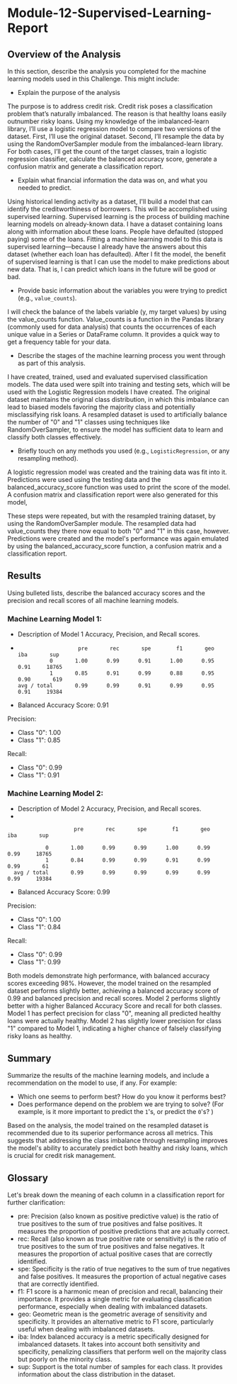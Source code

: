 # Module-12-Supervised-Learning-Report 

## Overview of the Analysis

In this section, describe the analysis you completed for the machine learning models used in this Challenge. This might include:

* Explain the purpose of the analysis

The purpose is to address credit risk. Credit risk poses a classification problem that’s naturally imbalanced. The reason is that healthy loans easily outnumber risky loans. Using my knowledge of the imbalanced-learn library, I’ll use a logistic regression model to compare two versions of the dataset. First, I’ll use the original dataset. Second, I’ll resample the data by using the RandomOverSampler module from the imbalanced-learn library. For both cases, I’ll get the count of the target classes, train a logistic regression classifier, calculate the balanced accuracy score, generate a confusion matrix and generate a classification report. 

* Explain what financial information the data was on, and what you needed to predict.

Using historical lending activity as a dataset, I'll build a model that can identify the creditworthiness of borrowers. This will be accomplished using supervised learning. Supervised learning is the process of building machine learning models on already-known data.  I have a dataset containing loans along with information about these loans. People have defaulted (stopped paying) some of the loans. Fitting a machine learning model to this data is supervised learning—because I already have the answers about this dataset (whether each loan has defaulted). After I fit the model, the benefit of supervised learning is that I can use the model to make predictions about new data. That is, I can predict which loans in the future will be good or bad.
  
* Provide basic information about the variables you were trying to predict (e.g., `value_counts`).

I will check the balance of the labels variable (y, my target values) by using the value_counts function. 
Value_counts is a function in the Pandas library (commonly used for data analysis) that counts the occurrences of each unique value in a Series or DataFrame column. 
It provides a quick way to get a frequency table for your data.

* Describe the stages of the machine learning process you went through as part of this analysis.

I have created, trained, used and evaluated supervised classification models. The data used were spilt into training and testing sets, which will be used
with the Logistic Regression models I have created. The original dataset maintains the original class distribution, in which this imbalance can lead to biased models favoring the majority class and potentially misclassifying risk loans. A resampled dataset is used to artificially balance the number of "0" and "1" classes using techniques like RandomOverSampler, to ensure the model has sufficient data to learn and classify both classes effectively. 


* Briefly touch on any methods you used (e.g., `LogisticRegression`, or any resampling method).

A logistic regression model was created and the training data was fit into it. Predictions were used using the testing data and the balanced_accuracy_score function was used to print the score of the model. A confusion matrix and classification report were also generated for this model,

These steps were repeated, but with the resampled training dataset, by using the RandomOverSampler module. The resampled data had value_counts they there now equal to both "0" and "1" in this case, however. Predictions were created and the model's performance was again emulated by using the balanced_accuracy_score function, a confusion matrix and a classification report.

## Results

Using bulleted lists, describe the balanced accuracy scores and the precision and recall scores of all machine learning models.

### Machine Learning Model 1:
  * Description of Model 1 Accuracy, Precision, and Recall scores.
  *  
                           pre       rec       spe        f1       geo       iba       sup
                  0       1.00      0.99      0.91      1.00      0.95      0.91     18765
                  1       0.85      0.91      0.99      0.88      0.95      0.90       619
        avg / total       0.99      0.99      0.91      0.99      0.95      0.91     19384
     
*  Balanced Accuracy Score: 0.91
  
  Precision:
* Class "0": 1.00
* Class "1": 0.85

Recall:
* Class "0": 0.99
* Class "1": 0.91

### Machine Learning Model 2:
  * Description of Model 2 Accuracy, Precision, and Recall scores.
  * 

                         pre       rec       spe        f1       geo       iba       sup

                0       1.00      0.99      0.99      1.00      0.99      0.99     18765
                1       0.84      0.99      0.99      0.91      0.99      0.99       61
      avg / total       0.99      0.99      0.99      0.99      0.99      0.99     19384

* Balanced Accuracy Score: 0.99
  
Precision:

* Class "0": 1.00
* Class "1": 0.84
  
Recall:

* Class "0": 0.99
* Class "1": 0.99

Both models demonstrate high performance, with balanced accuracy scores exceeding 98%. However, the model trained on the resampled dataset performs slightly better, achieving a balanced accuracy score of 0.99 and balanced precision and recall scores. Model 2 performs slightly better with a higher Balanced Accuracy Score and recall for both classes. Model 1 has perfect precision for class "0", meaning all predicted healthy loans were actually healthy. Model 2 has slightly lower precision for class "1" compared to Model 1, indicating a higher chance of falsely classifying risky loans as healthy.

## Summary

Summarize the results of the machine learning models, and include a recommendation on the model to use, if any. For example:
* Which one seems to perform best? How do you know it performs best?
* Does performance depend on the problem we are trying to solve? (For example, is it more important to predict the `1`'s, or predict the `0`'s? )

Based on the analysis, the model trained on the resampled dataset is recommended due to its superior performance across all metrics. This suggests that addressing the class imbalance through resampling improves the model's ability to accurately predict both healthy and risky loans, which is crucial for credit risk management.

## Glossary

Let's break down the meaning of each column in a classification report for further clarification:

* pre: Precision (also known as positive predictive value) is the ratio of true positives to the sum of true positives and false positives. It measures the proportion of positive predictions that are actually correct.
* rec: Recall (also known as true positive rate or sensitivity) is the ratio of true positives to the sum of true positives and false negatives. It measures the proportion of actual positive cases that are correctly identified.
* spe: Specificity is the ratio of true negatives to the sum of true negatives and false positives. It measures the proportion of actual negative cases that are correctly identified.
* f1: F1 score is a harmonic mean of precision and recall, balancing their importance. It provides a single metric for evaluating classification performance, especially when dealing with imbalanced datasets.
* geo: Geometric mean is the geometric average of sensitivity and specificity. It provides an alternative metric to F1 score, particularly useful when dealing with imbalanced datasets.
* iba: Index balanced accuracy is a metric specifically designed for imbalanced datasets. It takes into account both sensitivity and specificity, penalizing classifiers that perform well on the majority class but poorly on the minority class.
* sup: Support is the total number of samples for each class. It provides information about the class distribution in the dataset.
